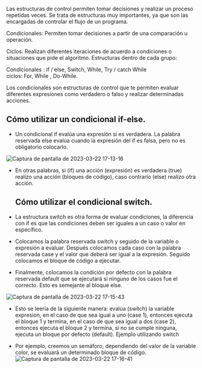 
Las estructuras de control permiten tomar decisiones y realizar un proceso repetidas veces. Se trata de estructuras muy importantes, ya que son las encargadas de controlar el flujo de un programa.

Condicionales: Permiten tomar decisiones a partir de una comparación u operación.

Ciclos: Realizan diferentes iteraciones de acuerdo a condiciones o situaciones que pide el algoritmo.
Estructuras dentro de cada grupo:

Condicionales :   if / else, Switch, While, Try / catch      While                          
ciclos: For, While  , Do-While.
                                                         


Los condicionales son estructuras de control que te permiten evaluar diferentes expresiones como verdadero o falso y realizar determinadas acciones.

   ## Cómo utilizar un condicional if-else.

 - Un condicional if evalúa una expresión si es verdadera. La palabra reservada else evalúa cuando la expresión del if es falsa, pero no es obligatorio colocarlo.

![Captura de pantalla de 2023-03-22 17-13-16](https://user-images.githubusercontent.com/67702555/227028763-42208fa3-4338-48bf-9579-94cda97d12c1.png)


 - En otras palabras, si (if) una acción (expresión) es verdadera (true) realizo una acción (bloques de código), caso contrario (else) realizo otra acción.

    ## Cómo utilizar el condicional switch.

 - La estructura switch es otra forma de evaluar condiciones, la diferencia con if es que las condiciones deben ser iguales a un caso o valor en específico.
 
 
 - Colocamos la palabra reservada switch y seguido de la variable o expresión a evaluar. Después   colocamos cada caso con la palabra reservada case y el valor   que deberá ser igual a la expresión. Seguido colocamos el bloque de código a ejecutar.

 - Finalmente, colocamos la condición por defecto con la palabra reservada default que se ejecutará si ninguno de los casos fue el correcto. Esto es semejante al bloque else.

![Captura de pantalla de 2023-03-22 17-15-43](https://user-images.githubusercontent.com/67702555/227029513-4b2d95aa-1873-4401-95ed-41aadcabf7f5.png)


 - Esto se leería de la siguiente manera: evalúa (switch) la variable expresion, en el caso de que sea igual a uno (case 1), entonces ejecuta el bloque 1 y termina, en el caso de que sea igual a dos (case 2), entonces ejecuta el bloque 2 y termina, si no se cumple ninguna, ejecuta un bloque por defecto (default).
    Ejemplo utilizando switch

 - Por ejemplo, creemos un semáforo, dependiendo del valor de la variable color, se evaluará un determinado bloque de código.
![Captura de pantalla de 2023-03-22 17-16-41](https://user-images.githubusercontent.com/67702555/227029593-c97d6034-208f-497d-86ee-b6e4bac61af0.png)


